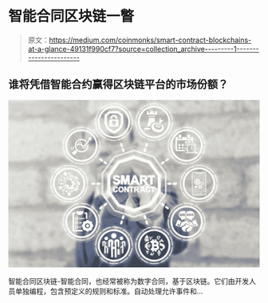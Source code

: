 # 智能合同区块链一瞥

> 原文：<https://medium.com/coinmonks/smart-contract-blockchains-at-a-glance-49131f990cf7?source=collection_archive---------1----------------------->

## 谁将凭借智能合约赢得区块链平台的市场份额？

![](img/94c52f6856b93fe2655dff5bc3796d28.png)

智能合同区块链-智能合同，也经常被称为数字合同，基于区块链。它们由开发人员单独编程，包含预定义的规则和标准。自动处理允许事件和…